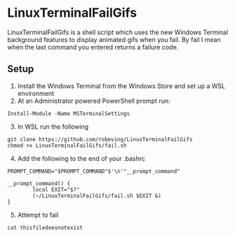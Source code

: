 # LinuxTerminalFailGifs

LinuxTerminalFailGifs is a shell script which uses the new Windows Terminal background features to display animated gifs when you fail. By fail I mean when the last command you entered returns a failure code.

## Setup
1. Install the Windows Terminal from the Windows Store and set up a WSL environment
2. At an Administrator powered PowerShell prompt run:
```
Install-Module -Name MSTerminalSettings
```
3. In WSL run the following
```
git clone https://github.com/robeving/LinuxTerminalFailGifs
chmod +x LinuxTerminalFailGifs/fail.sh
```
4. Add the following to the end of your .bashrc

```
PROMPT_COMMAND="$PROMPT_COMMAND"$'\n'"__prompt_command"

__prompt_command() {
        local EXIT="$?"
        (~/LinuxTerminalFailGifs/fail.sh $EXIT &)
}
```

5. Attempt to fail
```
cat thisfiledoesnotexist
```
